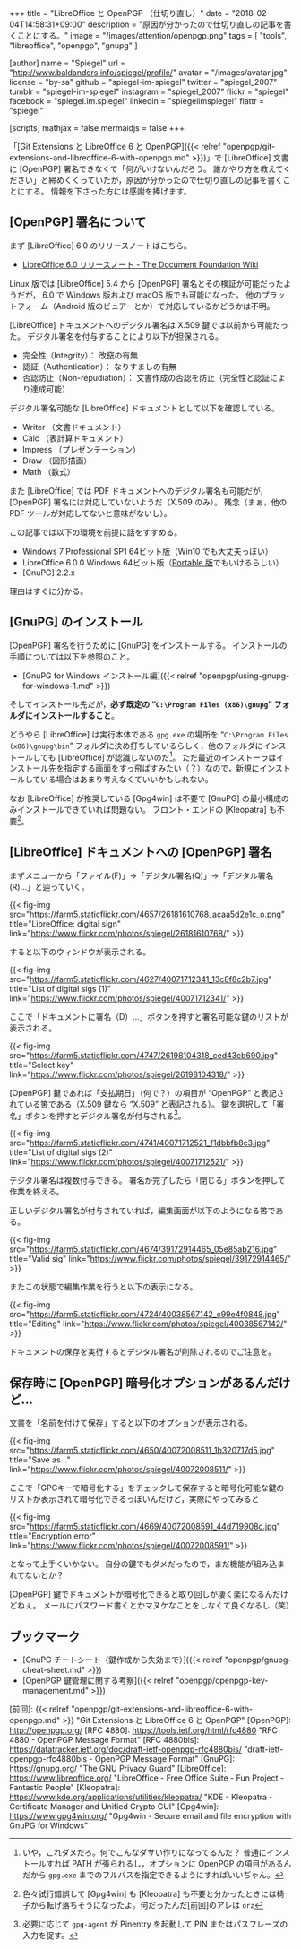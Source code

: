 +++
title = "LibreOffice と OpenPGP （仕切り直し）"
date = "2018-02-04T14:58:31+09:00"
description = "原因が分かったので仕切り直しの記事を書くことにする。"
image = "/images/attention/openpgp.png"
tags        = [ "tools", "libreoffice", "openpgp", "gnupg" ]

[author]
  name      = "Spiegel"
  url       = "http://www.baldanders.info/spiegel/profile/"
  avatar    = "/images/avatar.jpg"
  license   = "by-sa"
  github    = "spiegel-im-spiegel"
  twitter   = "spiegel_2007"
  tumblr    = "spiegel-im-spiegel"
  instagram = "spiegel_2007"
  flickr    = "spiegel"
  facebook  = "spiegel.im.spiegel"
  linkedin  = "spiegelimspiegel"
  flattr    = "spiegel"

[scripts]
  mathjax = false
  mermaidjs = false
+++

「[Git Extensions と LibreOffice 6 と OpenPGP]({{< relref "openpgp/git-extensions-and-libreoffice-6-with-openpgp.md" >}})」で [LibreOffice] 文書に [OpenPGP] 署名できなくて「何がいけないんだろう。 誰かやり方を教えてください」と締めくくっていたが，原因が分かったので仕切り直しの記事を書くことにする。
情報を下さった方には感謝を捧げます。

## [OpenPGP] 署名について

まず [LibreOffice] 6.0 のリリースノートはこちら。

- [LibreOffice 6.0 リリースノート - The Document Foundation Wiki](https://wiki.documentfoundation.org/ReleaseNotes/6.0/ja)

Linux 版では [LibreOffice] 5.4 から [OpenPGP] 署名とその検証が可能だったようだが， 6.0 で Windows 版および macOS 版でも可能になった。
他のプラットフォーム（Android 版のビュアーとか）で対応しているかどうかは不明。

[LibreOffice] ドキュメントへのデジタル署名は X.509 鍵では以前から可能だった。
デジタル署名を付与することにより以下が担保される。

- 完全性（Integrity）： 改竄の有無
- 認証（Authentication）： なりすましの有無
- 否認防止（Non-repudiation）： 文書作成の否認を防止（完全性と認証により達成可能）

デジタル署名可能な [LibreOffice] ドキュメントとして以下を確認している。

- Writer （文書ドキュメント）
- Calc （表計算ドキュメント）
- Impress （プレゼンテーション）
- Draw （図形描画）
- Math （数式）

また [LibreOffice] では PDF ドキュメントへのデジタル署名も可能だが， [OpenPGP] 署名には対応していないようだ（X.509 のみ）。
残念（まぁ，他の PDF ツールが対応してないと意味がないし）。

この記事では以下の環境を前提に話をすすめる。

- Windows 7 Professional SP1 64ビット版（Win10 でも大丈夫っぽい）
- LibreOffice 6.0.0 Windows 64ビット版（[Portable 版](https://portableapps.com/apps/office/libreoffice_portable "LibreOffice Portable | PortableApps.com - Portable software for USB, portable and cloud drives")でもいけるらしい）
- [GnuPG] 2.2.x

理由はすぐに分かる。

## [GnuPG] のインストール

[OpenPGP] 署名を行うために [GnuPG] をインストールする。
インストールの手順については以下を参照のこと。

- [GnuPG for Windows インストール編]({{< relref "openpgp/using-gnupg-for-windows-1.md" >}})

そしてインストール先だが，**必ず既定の “`C:\Program Files (x86)\gnupg`” フォルダにインストールすること**。

どうやら [LibreOffice] は実行本体である `gpg.exe` の場所を “`C:\Program Files (x86)\gnupg\bin`” フォルダに決め打ちしているらしく，他のフォルダにインストールしても [LibreOffice] が認識しないのだ[^gpg1]。
ただ最近のインストーラはインストール先を指定する画面をすっ飛ばすみたい（？）なので，新規にインストールしている場合はあまり考えなくていいかもしれない。

[^gpg1]: いや，これダメだろ。何でこんなダサい作りになってるんだ？ 普通にインストールすれば PATH が張られるし，オプションに OpenPGP の項目があるんだから `gpg.exe` までのフルパスを指定できるようにすればいいぢゃん。

なお [LibreOffice] が推奨している [Gpg4win] は不要で [GnuPG] の最小構成のみインストールできていれば問題ない。
フロント・エンドの [Kleopatra] も不要[^k1]。

[^k1]: 色々試行錯誤して [Gpg4win] も [Kleopatra] も不要と分かったときには椅子から転げ落ちそうになったよ。何だったんだ[前回]のアレは `orz`

## [LibreOffice] ドキュメントへの [OpenPGP] 署名

まずメニューから「ファイル(F)」→「デジタル署名(Q)」→「デジタル署名(R)...」と辿っていく。

{{< fig-img src="https://farm5.staticflickr.com/4657/26181610768_acaa5d2e1c_o.png" title="LibreOffice: digital sign" link="https://www.flickr.com/photos/spiegel/26181610768/" >}}

すると以下のウィンドウが表示される。

{{< fig-img src="https://farm5.staticflickr.com/4627/40071712341_13c8f8c2b7.jpg" title="List of digital sigs (1)" link="https://www.flickr.com/photos/spiegel/40071712341/" >}}

ここで「ドキュメントに署名（D）...」ボタンを押すと署名可能な鍵のリストが表示される。

{{< fig-img src="https://farm5.staticflickr.com/4747/26198104318_ced43cb690.jpg" title="Select key" link="https://www.flickr.com/photos/spiegel/26198104318/" >}}

[OpenPGP] 鍵であれば「支払期日」（何で？）の項目が “OpenPGP” と表記されている筈である（X.509 鍵なら “X.509” と表記される）。
鍵を選択して「署名」ボタンを押すとデジタル署名が付与される[^pe1]。

[^pe1]: 必要に応じて `gpg-agent` が Pinentry を起動して PIN またはパスフレーズの入力を促す。

{{< fig-img src="https://farm5.staticflickr.com/4741/40071712521_f1dbbfb8c3.jpg" title="List of digital sigs (2)" link="https://www.flickr.com/photos/spiegel/40071712521/" >}}

デジタル署名は複数付与できる。
署名が完了したら「閉じる」ボタンを押して作業を終える。

正しいデジタル署名が付与されていれば，編集画面が以下のようになる筈である。

{{< fig-img src="https://farm5.staticflickr.com/4674/39172914465_05e85ab216.jpg" title="Valid sig" link="https://www.flickr.com/photos/spiegel/39172914465/" >}}

またこの状態で編集作業を行うと以下の表示になる。

{{< fig-img src="https://farm5.staticflickr.com/4724/40038567142_c99e4f0848.jpg" title="Editing" link="https://www.flickr.com/photos/spiegel/40038567142/" >}}

ドキュメントの保存を実行するとデジタル署名が削除されるのでご注意を。

## 保存時に [OpenPGP] 暗号化オプションがあるんだけど...

文書を「名前を付けて保存」すると以下のオプションが表示される。

{{< fig-img src="https://farm5.staticflickr.com/4650/40072008511_1b320717d5.jpg" title="Save as..." link="https://www.flickr.com/photos/spiegel/40072008511/" >}}

ここで「GPGキーで暗号化する」をチェックして保存すると暗号化可能な鍵のリストが表示されて暗号化できるっぽいんだけど，実際にやってみると

{{< fig-img src="https://farm5.staticflickr.com/4669/40072008591_44d719908c.jpg" title="Encryption error" link="https://www.flickr.com/photos/spiegel/40072008591/" >}}

となって上手くいかない。
自分の鍵でもダメだったので，まだ機能が組み込まれてないとか？

[OpenPGP] 鍵でドキュメントが暗号化できると取り回しが凄く楽になるんだけどねぇ。
メールにパスワード書くとかマヌケなことをしなくて良くなるし（笑）










## ブックマーク

- [GnuPG チートシート（鍵作成から失効まで）]({{< relref "openpgp/gnupg-cheat-sheet.md" >}})
- [OpenPGP 鍵管理に関する考察]({{< relref "openpgp/openpgp-key-management.md" >}})

[前回]: {{< relref "openpgp/git-extensions-and-libreoffice-6-with-openpgp.md" >}} "Git Extensions と LibreOffice 6 と OpenPGP"
[OpenPGP]: http://openpgp.org/
[RFC 4880]: https://tools.ietf.org/html/rfc4880 "RFC 4880 - OpenPGP Message Format"
[RFC 4880bis]: https://datatracker.ietf.org/doc/draft-ietf-openpgp-rfc4880bis/ "draft-ietf-openpgp-rfc4880bis - OpenPGP Message Format"
[GnuPG]: https://gnupg.org/ "The GNU Privacy Guard"
[LibreOffice]: https://www.libreoffice.org/ "LibreOffice - Free Office Suite - Fun Project - Fantastic People"
[Kleopatra]: https://www.kde.org/applications/utilities/kleopatra/ "KDE - Kleopatra - Certificate Manager and Unified Crypto GUI"
[Gpg4win]: https://www.gpg4win.org/ "Gpg4win - Secure email and file encryption with GnuPG for Windows"
